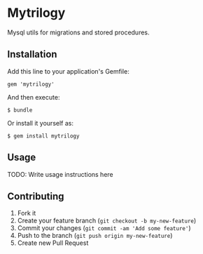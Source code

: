 # Mytrilogy

Mysql utils for migrations and stored procedures.

## Installation

Add this line to your application's Gemfile:

    gem 'mytrilogy'

And then execute:

    $ bundle

Or install it yourself as:

    $ gem install mytrilogy

## Usage

TODO: Write usage instructions here

## Contributing

1. Fork it
2. Create your feature branch (`git checkout -b my-new-feature`)
3. Commit your changes (`git commit -am 'Add some feature'`)
4. Push to the branch (`git push origin my-new-feature`)
5. Create new Pull Request
